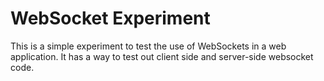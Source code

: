 # WebSocket Experiment

This is a simple experiment to test the use of WebSockets in a web application. It has a way to test out client side and server-side websocket code.

